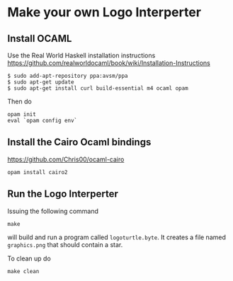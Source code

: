 # Make your own Logo Interperter


## Install OCAML

Use the Real World Haskell installation instructions
https://github.com/realworldocaml/book/wiki/Installation-Instructions

```
$ sudo add-apt-repository ppa:avsm/ppa
$ sudo apt-get update
$ sudo apt-get install curl build-essential m4 ocaml opam
```

Then do
```
opam init
eval `opam config env`
```


## Install the Cairo Ocaml bindings

https://github.com/Chris00/ocaml-cairo

```
opam install cairo2
```


## Run the Logo Interperter

Issuing the following command

```
make
```

will build and run a program called `logoturtle.byte`. It creates
a file named `graphics.png` that should contain a star.

To clean up do
```
make clean
```

